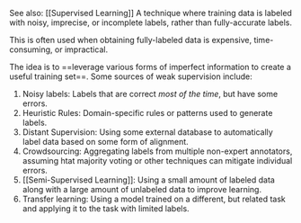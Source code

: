 See also: [[Supervised Learning]]
A technique where training data is labeled with noisy, imprecise, or incomplete labels, rather than fully-accurate labels.

This is often used when obtaining fully-labeled data is expensive, time-consuming, or impractical.

The idea is to ==leverage various forms of imperfect information to create a useful training set==. Some sources of weak supervision include:
1. Noisy labels: Labels that are correct *most of the time*, but have some errors.
2. Heuristic Rules: Domain-specific rules or patterns used to generate labels.
3. Distant Supervision: Using some external database to automatically label data based on some form of alignment.
4. Crowdsourcing: Aggregating labels from multiple non-expert annotators, assuming htat majority voting or other techniques can mitigate individual errors.
5. [[Semi-Supervised Learning]]: Using a small amount of labeled data along with a large amount of unlabeled data to improve learning.
6. Transfer learning: Using a model trained on a different, but related task and applying it to the task with limited labels.
